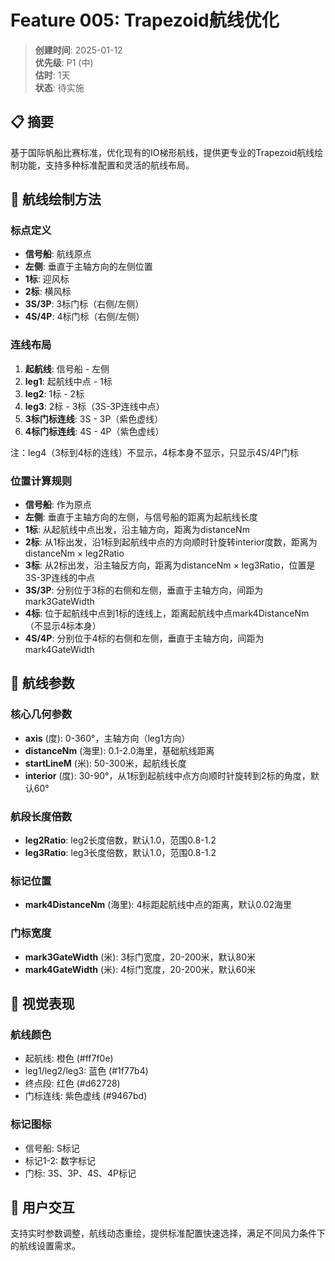 # Feature 005: Trapezoid航线优化

> **创建时间**: 2025-01-12  
> **优先级**: P1 (中)  
> **估时**: 1天  
> **状态**: 待实施

## 📋 摘要

基于国际帆船比赛标准，优化现有的IO梯形航线，提供更专业的Trapezoid航线绘制功能，支持多种标准配置和灵活的航线布局。

## 🎯 航线绘制方法

### 标点定义
- **信号船**: 航线原点
- **左侧**: 垂直于主轴方向的左侧位置
- **1标**: 迎风标
- **2标**: 横风标
- **3S/3P**: 3标门标（右侧/左侧）
- **4S/4P**: 4标门标（右侧/左侧）

### 连线布局
1. **起航线**: 信号船 - 左侧
2. **leg1**: 起航线中点 - 1标
3. **leg2**: 1标 - 2标
4. **leg3**: 2标 - 3标（3S-3P连线中点）
5. **3标门标连线**: 3S - 3P（紫色虚线）
6. **4标门标连线**: 4S - 4P（紫色虚线）

注：leg4（3标到4标的连线）不显示，4标本身不显示，只显示4S/4P门标

### 位置计算规则
- **信号船**: 作为原点
- **左侧**: 垂直于主轴方向的左侧，与信号船的距离为起航线长度
- **1标**: 从起航线中点出发，沿主轴方向，距离为distanceNm
- **2标**: 从1标出发，沿1标到起航线中点的方向顺时针旋转interior度数，距离为distanceNm × leg2Ratio
- **3标**: 从2标出发，沿主轴反方向，距离为distanceNm × leg3Ratio，位置是3S-3P连线的中点
- **3S/3P**: 分别位于3标的右侧和左侧，垂直于主轴方向，间距为mark3GateWidth
- **4标**: 位于起航线中点到1标的连线上，距离起航线中点mark4DistanceNm（不显示4标本身）
- **4S/4P**: 分别位于4标的右侧和左侧，垂直于主轴方向，间距为mark4GateWidth

## 🔧 航线参数

### 核心几何参数
- **axis** (度): 0-360°，主轴方向（leg1方向）
- **distanceNm** (海里): 0.1-2.0海里，基础航线距离
- **startLineM** (米): 50-300米，起航线长度
- **interior** (度): 30-90°，从1标到起航线中点方向顺时针旋转到2标的角度，默认60°

### 航段长度倍数
- **leg2Ratio**: leg2长度倍数，默认1.0，范围0.8-1.2
- **leg3Ratio**: leg3长度倍数，默认1.0，范围0.8-1.2

### 标记位置
- **mark4DistanceNm** (海里): 4标距起航线中点的距离，默认0.02海里

### 门标宽度
- **mark3GateWidth** (米): 3标门宽度，20-200米，默认80米
- **mark4GateWidth** (米): 4标门宽度，20-200米，默认60米

## 🎨 视觉表现

### 航线颜色
- 起航线: 橙色 (#ff7f0e)
- leg1/leg2/leg3: 蓝色 (#1f77b4)
- 终点段: 红色 (#d62728)
- 门标连线: 紫色虚线 (#9467bd)


### 标记图标
- 信号船: S标记
- 标记1-2: 数字标记
- 门标: 3S、3P、4S、4P标记

## 📱 用户交互

支持实时参数调整，航线动态重绘，提供标准配置快速选择，满足不同风力条件下的航线设置需求。 